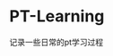 

















































































































































































# PT-Learning
记录一些日常的pt学习过程
